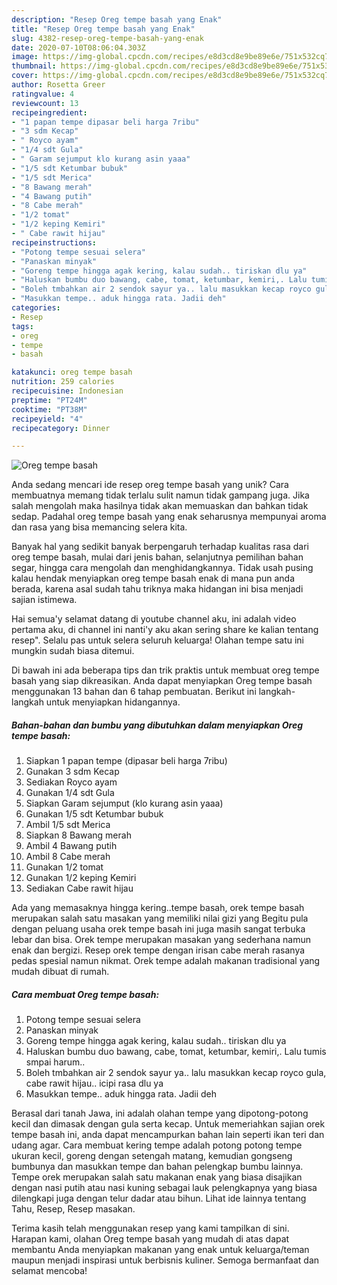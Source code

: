 ```yaml
---
description: "Resep Oreg tempe basah yang Enak"
title: "Resep Oreg tempe basah yang Enak"
slug: 4382-resep-oreg-tempe-basah-yang-enak
date: 2020-07-10T08:06:04.303Z
image: https://img-global.cpcdn.com/recipes/e8d3cd8e9be89e6e/751x532cq70/oreg-tempe-basah-foto-resep-utama.jpg
thumbnail: https://img-global.cpcdn.com/recipes/e8d3cd8e9be89e6e/751x532cq70/oreg-tempe-basah-foto-resep-utama.jpg
cover: https://img-global.cpcdn.com/recipes/e8d3cd8e9be89e6e/751x532cq70/oreg-tempe-basah-foto-resep-utama.jpg
author: Rosetta Greer
ratingvalue: 4
reviewcount: 13
recipeingredient:
- "1 papan tempe dipasar beli harga 7ribu"
- "3 sdm Kecap"
- " Royco ayam"
- "1/4 sdt Gula"
- " Garam sejumput klo kurang asin yaaa"
- "1/5 sdt Ketumbar bubuk"
- "1/5 sdt Merica"
- "8 Bawang merah"
- "4 Bawang putih"
- "8 Cabe merah"
- "1/2 tomat"
- "1/2 keping Kemiri"
- " Cabe rawit hijau"
recipeinstructions:
- "Potong tempe sesuai selera"
- "Panaskan minyak"
- "Goreng tempe hingga agak kering, kalau sudah.. tiriskan dlu ya"
- "Haluskan bumbu duo bawang, cabe, tomat, ketumbar, kemiri,. Lalu tumis smpai harum.."
- "Boleh tmbahkan air 2 sendok sayur ya.. lalu masukkan kecap royco gula, cabe rawit hijau.. icipi rasa dlu ya"
- "Masukkan tempe.. aduk hingga rata. Jadii deh"
categories:
- Resep
tags:
- oreg
- tempe
- basah

katakunci: oreg tempe basah 
nutrition: 259 calories
recipecuisine: Indonesian
preptime: "PT24M"
cooktime: "PT38M"
recipeyield: "4"
recipecategory: Dinner

---
```



![Oreg tempe basah](https://img-global.cpcdn.com/recipes/e8d3cd8e9be89e6e/751x532cq70/oreg-tempe-basah-foto-resep-utama.jpg)

Anda sedang mencari ide resep oreg tempe basah yang unik? Cara membuatnya memang tidak terlalu sulit namun tidak gampang juga. Jika salah mengolah maka hasilnya tidak akan memuaskan dan bahkan tidak sedap. Padahal oreg tempe basah yang enak seharusnya mempunyai aroma dan rasa yang bisa memancing selera kita.

Banyak hal yang sedikit banyak berpengaruh terhadap kualitas rasa dari oreg tempe basah, mulai dari jenis bahan, selanjutnya pemilihan bahan segar, hingga cara mengolah dan menghidangkannya. Tidak usah pusing kalau hendak menyiapkan oreg tempe basah enak di mana pun anda berada, karena asal sudah tahu triknya maka hidangan ini bisa menjadi sajian istimewa.

Hai semua&#39;y selamat datang di youtube channel aku, ini adalah video pertama aku, di channel ini nanti&#39;y aku akan sering share ke kalian tentang resep&#34;. Selalu pas untuk selera seluruh keluarga! Olahan tempe satu ini mungkin sudah biasa ditemui.


Di bawah ini ada beberapa tips dan trik praktis untuk membuat oreg tempe basah yang siap dikreasikan. Anda dapat menyiapkan Oreg tempe basah menggunakan 13 bahan dan 6 tahap pembuatan. Berikut ini langkah-langkah untuk menyiapkan hidangannya.

<!--inarticleads1-->

##### Bahan-bahan dan bumbu yang dibutuhkan dalam menyiapkan Oreg tempe basah:

1. Siapkan 1 papan tempe (dipasar beli harga 7ribu)
1. Gunakan 3 sdm Kecap
1. Sediakan  Royco ayam
1. Gunakan 1/4 sdt Gula
1. Siapkan  Garam sejumput (klo kurang asin yaaa)
1. Gunakan 1/5 sdt Ketumbar bubuk
1. Ambil 1/5 sdt Merica
1. Siapkan 8 Bawang merah
1. Ambil 4 Bawang putih
1. Ambil 8 Cabe merah
1. Gunakan 1/2 tomat
1. Gunakan 1/2 keping Kemiri
1. Sediakan  Cabe rawit hijau


Ada yang memasaknya hingga kering..tempe basah, orek tempe basah merupakan salah satu masakan yang memiliki nilai gizi yang Begitu pula dengan peluang usaha orek tempe basah ini juga masih sangat terbuka lebar dan bisa. Orek tempe merupakan masakan yang sederhana namun enak dan bergizi. Resep orek tempe dengan irisan cabe merah rasanya pedas spesial namun nikmat. Orek tempe adalah makanan tradisional yang mudah dibuat di rumah. 

<!--inarticleads2-->

##### Cara membuat Oreg tempe basah:

1. Potong tempe sesuai selera
1. Panaskan minyak
1. Goreng tempe hingga agak kering, kalau sudah.. tiriskan dlu ya
1. Haluskan bumbu duo bawang, cabe, tomat, ketumbar, kemiri,. Lalu tumis smpai harum..
1. Boleh tmbahkan air 2 sendok sayur ya.. lalu masukkan kecap royco gula, cabe rawit hijau.. icipi rasa dlu ya
1. Masukkan tempe.. aduk hingga rata. Jadii deh


Berasal dari tanah Jawa, ini adalah olahan tempe yang dipotong-potong kecil dan dimasak dengan gula serta kecap. Untuk memeriahkan sajian orek tempe basah ini, anda dapat mencampurkan bahan lain seperti ikan teri dan udang agar. Cara membuat kering tempe adalah potong potong tempe ukuran kecil, goreng dengan setengah matang, kemudian gongseng bumbunya dan masukkan tempe dan bahan pelengkap bumbu lainnya. Tempe orek merupakan salah satu makanan enak yang biasa disajikan dengan nasi putih atau nasi kuning sebagai lauk pelengkapnya yang biasa dilengkapi juga dengan telur dadar atau bihun. Lihat ide lainnya tentang Tahu, Resep, Resep masakan. 

Terima kasih telah menggunakan resep yang kami tampilkan di sini. Harapan kami, olahan Oreg tempe basah yang mudah di atas dapat membantu Anda menyiapkan makanan yang enak untuk keluarga/teman maupun menjadi inspirasi untuk berbisnis kuliner. Semoga bermanfaat dan selamat mencoba!
